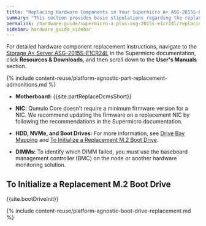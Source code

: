 ```yaml
---
title: "Replacing Hardware Components in Your Supermicro A+ ASG-2015S-E1CR24L Nodes"
summary: "This section provides basic stipulations regarding the replacement of certain hardware components in Supermicro 2015S nodes."
permalink: /hardware-guide/supermicro-a-plus-asg-2015s-e1cr24l/replacing-hardware-components.html
sidebar: hardware_guide_sidebar
---
```


For detailed hardware component replacement instructions, navigate to the <a href="https://www.supermicro.com/en/products/system/storage/2u/asg-2015s-e1cr24l">Storage A+ Server ASG-2015S-E1CR24L</a> in the Supermicro documentation, click **Resources & Downloads**, and then scroll down to the **User's Manuals** section.

{% include content-reuse/platform-agnostic-part-replacement-admonitions.md %}

* **Motherboard:** {{site.partReplaceDcmsShort}}

* **NIC:** Qumulo Core doesn't require a minimum firmware version for a NIC. We recommend updating the firmware on a replacement NIC by following the recommendations in the Supermicro documentation.

* **HDD, NVMe, and Boot Drives:** For more information, see [Drive Bay Mapping](drive-bay-mapping.html) and [To Initialize a Replacement M.2 Boot Drive](#initalize-boot-drive).

* **DIMMs:** To identify which DIMM failed, you must use the baseboard management controller (BMC) on the node or another hardware monitoring solution.

<a id="initialize-boot-drive"></a>
## To Initialize a Replacement M.2 Boot Drive

{{site.bootDriveInit}}
  
{% include content-reuse/platform-agnostic-boot-drive-replacement.md %}
